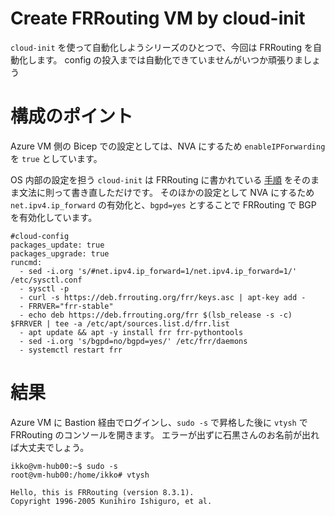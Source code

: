 # Create FRRouting VM by cloud-init

`cloud-init` を使って自動化しようシリーズのひとつで、今回は FRRouting を自動化します。
config の投入までは自動化できていませんがいつか頑張りましょう

# 構成のポイント

Azure VM 側の Bicep での設定としては、NVA にするため `enableIPForwarding` を `true` としています。

OS 内部の設定を担う `cloud-init` は FRRouting に書かれている [手順](https://deb.frrouting.org/) をそのまま文法に則って書き直しただけです。
そのほかの設定として NVA にするため `net.ipv4.ip_forward` の有効化と、`bgpd=yes` とすることで FRRouting で BGP を有効化しています。

```
#cloud-config
packages_update: true
packages_upgrade: true
runcmd:
  - sed -i.org 's/#net.ipv4.ip_forward=1/net.ipv4.ip_forward=1/' /etc/sysctl.conf
  - sysctl -p
  - curl -s https://deb.frrouting.org/frr/keys.asc | apt-key add -
  - FRRVER="frr-stable"
  - echo deb https://deb.frrouting.org/frr $(lsb_release -s -c) $FRRVER | tee -a /etc/apt/sources.list.d/frr.list
  - apt update && apt -y install frr frr-pythontools
  - sed -i.org 's/bgpd=no/bgpd=yes/' /etc/frr/daemons
  - systemctl restart frr
```

# 結果

Azure VM に Bastion 経由でログインし、`sudo -s` で昇格した後に `vtysh` で FRRouting のコンソールを開きます。
エラーが出ずに石黒さんのお名前が出れば大丈夫でしょう。

```shell
ikko@vm-hub00:~$ sudo -s
root@vm-hub00:/home/ikko# vtysh

Hello, this is FRRouting (version 8.3.1).
Copyright 1996-2005 Kunihiro Ishiguro, et al.
```
